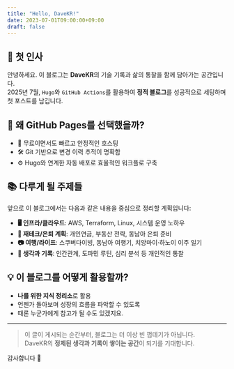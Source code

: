 ```yaml
---
title: "Hello, DaveKR!"
date: 2023-07-01T09:00:00+09:00
draft: false
---
```


## 👋 첫 인사

안녕하세요. 이 블로그는 **DaveKR**의 기술 기록과 삶의 통찰을 함께 담아가는 공간입니다.  
2025년 7월, `Hugo`와 `GitHub Actions`를 활용하여 **정적 블로그**를 성공적으로 세팅하며 첫 포스트를 남깁니다.

## 🚀 왜 GitHub Pages를 선택했을까?

- 💸 무료이면서도 빠르고 안정적인 호스팅
- 🛠 Git 기반으로 변경 이력 추적이 명확함
- ⚙️ Hugo와 연계한 자동 배포로 효율적인 워크플로 구축

## 📚 다루게 될 주제들

앞으로 이 블로그에서는 다음과 같은 내용을 중심으로 정리할 계획입니다:

- **🖥 인프라/클라우드**: AWS, Terraform, Linux, 시스템 운영 노하우
- **🧾 재테크/은퇴 계획**: 개인연금, 부동산 전략, 동남아 은퇴 준비
- **📷 여행/라이프**: 스쿠버다이빙, 동남아 여행기, 치앙마이·하노이 이주 일기
- **🧠 생각과 기록**: 인간관계, 도파민 루틴, 심리 분석 등 개인적인 통찰

## 💡 이 블로그를 어떻게 활용할까?

- **나를 위한 지식 정리소**로 활용  
- 언젠가 돌아보며 성장의 흐름을 파악할 수 있도록  
- 때론 누군가에게 참고가 될 수도 있겠지요.

---

> 이 글이 게시되는 순간부터, 블로그는 더 이상 빈 껍데기가 아닙니다.  
> DaveKR의 **정제된 생각과 기록이 쌓이는 공간**이 되기를 기대합니다.

감사합니다 🙏  
